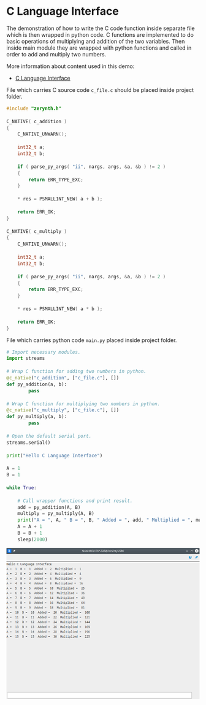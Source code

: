 # C Language Interface

The demonstration of how to write the C code function inside separate file which is then wrapped in python code. C functions are implemented to do basic operations of multiplying and addition of the two variables. Then inside main module they are wrapped with python functions and called in order to add and multiply two numbers.

More information about content used in this demo:

- [C Language Interface](/latest/reference/guide/docs/clang/)

File which carries C source code `c_file.c` should be placed inside project folder.

```c
#include "zerynth.h"

C_NATIVE( c_addition )
{
    C_NATIVE_UNWARN();

    int32_t a;
    int32_t b;

    if ( parse_py_args( "ii", nargs, args, &a, &b ) != 2 )
    {
        return ERR_TYPE_EXC;
    }

    * res = PSMALLINT_NEW( a + b );

    return ERR_OK;
}

C_NATIVE( c_multiply )
{
    C_NATIVE_UNWARN();

    int32_t a;
    int32_t b;

    if ( parse_py_args( "ii", nargs, args, &a, &b ) != 2 )
    {
        return ERR_TYPE_EXC;
    }

    * res = PSMALLINT_NEW( a * b );

    return ERR_OK;
}
```

File which carries python code `main.py` placed inside project folder.

```py
# Import necessary modules.
import streams

# Wrap C function for adding two numbers in python.
@c_native("c_addition", ["c_file.c"], [])
def py_addition(a, b):
        pass

# Wrap C function for multiplying two numbers in python.
@c_native("c_multiply", ["c_file.c"], [])
def py_multiply(a, b):
        pass

# Open the default serial port.
streams.serial()

print("Hello C Language Interface")

A = 1
B = 1

while True:

    # Call wrapper functions and print result.
    add = py_addition(A, B)
    multiply = py_multiply(A, B)
    print("A = ", A, " B = ", B, " Added = ", add, " Multiplied = ", multiply)
    A = A + 1
    B = B + 1
    sleep(2000)
```

![](img/c_iface.png)